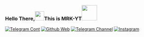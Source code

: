 ### Hello There,<img src="https://github.com/svr666/svr666/blob/master/gifs/Hi.gif" width="30px">This is MRK-YT<img src="https://media.giphy.com/media/12oufCB0MyZ1Go/giphy.gif" width="50">

[![Telegram Cont](https://img.shields.io/badge/MRK-YT-30302f?style=flat&logo=telegram)](https://telegram.dog/MRK_YT) 
[![Github Web](https://img.shields.io/badge/Github-Web-30302f?style=flat&logo=Github)](https://github.com/MRK_YT) 
[![Telegram Channel](https://img.shields.io/badge/MoTech-YT-30302f?style=flat&logo=telegram)](https://telegram.dog/Mo_Tech_YT)
[![Instagram](https://img.shields.io/badge/MRK-YT-30302f?style=flat&logo=Instagram)](https://www.instagram.com/mrk_yt_) 

<!--
**MRK-YT/MRK-YT** is a ✨ _special_ ✨ repository because its `README.md` (this file) appears on your GitHub profile.

Here are some ideas to get you started:

- 🔭 I’m currently working on ...
- 🌱 I’m currently learning ...
- 👯 I’m looking to collaborate on ...
- 🤔 I’m looking for help with ...
- 💬 Ask me about ...
- 📫 How to reach me: ...
- 😄 Pronouns: ...
- ⚡ Fun fact: ...
-->

